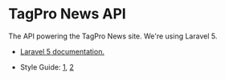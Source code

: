 # TagPro News API

The API powering the TagPro News site. We're using Laravel 5.

* [Laravel 5 documentation.](http://laravel.com/docs/master)

* Style Guide: [1](http://www.php-fig.org/psr/psr-1/), [2](http://www.php-fig.org/psr/psr-2/)